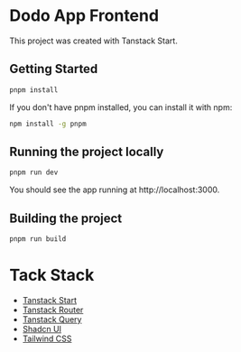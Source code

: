 # Dodo App Frontend

This project was created with Tanstack Start.

## Getting Started

```bash
pnpm install
```

If you don't have pnpm installed, you can install it with npm:

```bash
npm install -g pnpm
```

## Running the project locally

```bash
pnpm run dev
```

You should see the app running at http://localhost:3000.

## Building the project

```bash
pnpm run build
```

# Tack Stack

- [Tanstack Start](https://start.tanstack.com/)
- [Tanstack Router](https://tanstack.com/router)
- [Tanstack Query](https://tanstack.com/query)
- [Shadcn UI](https://ui.shadcn.com/)
- [Tailwind CSS](https://tailwindcss.com/)
